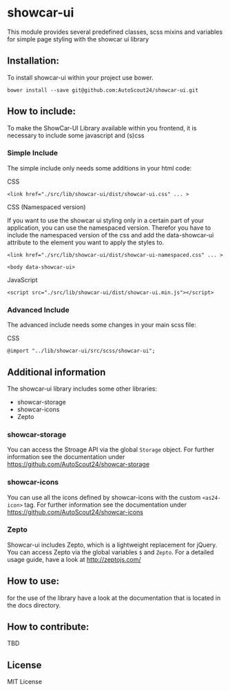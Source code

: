 # showcar-ui

This module provides several predefined classes, scss mixins and variables for simple page styling with the showcar ui library

## Installation:

To install showcar-ui within your project use bower.

    bower install --save git@github.com:AutoScout24/showcar-ui.git


## How to include:
To make the ShowCar-UI Library available within you frontend, it is necessary to include some javascript and (s)css

### Simple Include

The simple include only needs some additions in your html code:

CSS

    <link href="./src/lib/showcar-ui/dist/showcar-ui.css" ... >
    
CSS (Namespaced version)

If you want to use the showcar ui styling only in a certain part of your application, you can use the namespaced version.
Therefor you have to include the namespaced version of the css and add the data-showcar-ui attribute to the element you want to apply the styles to.

    <link href="./src/lib/showcar-ui/dist/showcar-ui-namespaced.css" ... >
    
    <body data-showcar-ui>

JavaScript

    <script src="./src/lib/showcar-ui/dist/showcar-ui.min.js"></script>


### Advanced Include

The advanced include needs some changes in your main scss file:

CSS

    @import "../lib/showcar-ui/src/scss/showcar-ui";
    
## Additional information

The showcar-ui library includes some other libraries:

* showcar-storage
* showcar-icons
* Zepto

### showcar-storage

You can access the Stroage API via the global `Storage` object. For further information see the documentation under https://github.com/AutoScout24/showcar-storage

### showcar-icons

You can use all the icons defined by showcar-icons with the custom `<as24-icon>` tag. For further information see the documentation under https://github.com/AutoScout24/showcar-icons

### Zepto

Showcar-ui includes Zepto, which is a lightweight replacement for jQuery. You can access Zepto via the global variables `$` and `Zepto`. 
For a detailed usage guide, have a look at http://zeptojs.com/ 

## How to use:

for the use of the library have a look at the documentation that is located in the docs directory.

## How to contribute:

TBD

## License

MIT License
